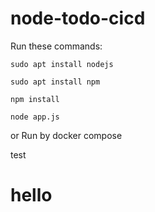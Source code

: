 # node-todo-cicd

Run these commands:


`sudo apt install nodejs`


`sudo apt install npm`


`npm install`

`node app.js`

or Run by docker compose

test

# hello